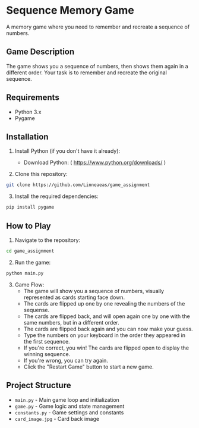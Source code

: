 # Sequence Memory Game

A memory game where you need to remember and recreate a sequence of numbers.

## Game Description

The game shows you a sequence of numbers, then shows them again in a different order. Your task is to remember and recreate the original sequence.

## Requirements

- Python 3.x
- Pygame

## Installation

1. Install Python (if you don't have it already):

   - Download Python: ( https://www.python.org/downloads/ )

2. Clone this repository:

```bash
git clone https://github.com/Linneaeas/game_assignment
```

3. Install the required dependencies:

```bash
pip install pygame
```

## How to Play

1. Navigate to the repository:

```bash
cd game_assignment
```

2. Run the game:

```bash
python main.py
```

3. Game Flow:
   - The game will show you a sequence of numbers, visually represented as cards starting face down.
   - The cards are flipped up one by one revealing the numbers of the sequense.
   - The cards are flipped back, and will open again one by one with the same numbers, but in a different order.
   - The cards are flipped back again and you can now make your guess.
   - Type the numbers on your keyboard in the order they appeared in the first sequence.
   - If you're correct, you win! The cards are flipped open to display the winning sequence.
   - If you're wrong, you can try again.
   - Click the "Restart Game" button to start a new game.

## Project Structure

- `main.py` - Main game loop and initialization
- `game.py` - Game logic and state management
- `constants.py` - Game settings and constants
- `card_image.jpg` - Card back image
